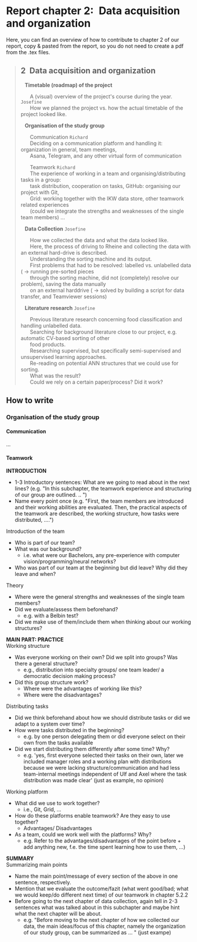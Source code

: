# Report chapter 2:&ensp;Data acquisition and organization
Here, you can find an overview of how to contribute to chapter 2 of our report, copy & pasted from the report, so you do not need to create a pdf from the .tex files.    
    
> ## 2&ensp;Data acquisition and organization  
>  
> &ensp; **Timetable (roadmap) of the project**     
>     
> &ensp;&ensp;&ensp; A (visual) overview of the project's course during the year. `Josefine`  
> &ensp;&ensp;&ensp; How we planned the project vs. how the actual timetable of the project looked like.  
>  
> &ensp; **Organisation of the study group**  
>  
> &ensp;&ensp;&ensp; Communication  `Richard`  
> &ensp;&ensp;&ensp; Deciding on a communication platform and handling it: organization in general, team meetings,   
> &ensp;&ensp;&ensp; Asana, Telegram, and any other virtual form of communication  
>  
> &ensp;&ensp;&ensp; Teamwork  `Richard`  
> &ensp;&ensp;&ensp; The experience of working in a team and organising/distributing tasks in a group:  
> &ensp;&ensp;&ensp; task distribution, cooperation on tasks, GitHub: organising our project with Git,  
> &ensp;&ensp;&ensp; Grid: working together with the IKW data store, other teamwork related experiences  
> &ensp;&ensp;&ensp; (could we integrate the strengths and weaknesses of the single team members) ...  
>  
> &ensp; **Data Collection**  `Josefine`  
>  
> &ensp;&ensp;&ensp; How we collected the data and what the data looked like.  
> &ensp;&ensp;&ensp; Here, the process of driving to Rheine and collecting the data with an external hard-drive is described.  
> &ensp;&ensp;&ensp; Understanding the sorting machine and its output.  
> &ensp;&ensp;&ensp; First problems that had to be resolved: labelled vs. unlabelled data ( -> running pre-sorted pieces  
> &ensp;&ensp;&ensp; through the sorting machine, did not (completely) resolve our problem), saving the data manually  
> &ensp;&ensp;&ensp; on an external harddrive ( -> solved by building a script for data transfer, and Teamviewer sessions)  
>  
> &ensp; **Literature research**  `Josefine`  
>  
> &ensp;&ensp;&ensp; Previous literature research concerning food classification and handling unlabelled data.  
> &ensp;&ensp;&ensp; Searching for background literature close to our project, e.g. automatic CV-based sorting of other  
> &ensp;&ensp;&ensp; food products.  
> &ensp;&ensp;&ensp; Researching supervised, but specifically semi-supervised and unsupervised learning approaches.  
> &ensp;&ensp;&ensp; Re-reading on potential ANN structures that we could use for sorting.  
> &ensp;&ensp;&ensp; What was the result?  
> &ensp;&ensp;&ensp; Could we rely on a certain paper/process? Did it work?  
  

## How to write 

### Organisation of the study group

#### Communication
...
#### Teamwork
  
**INTRODUCTION**  
* 1-3 Introductory sentences: What are we going to read about in the next lines? (e.g. "In this subchapter, the teamwork experience and structuring of our group are outlined. .. ")
* Name every point once (e.g. "First, the team members are introduced and their working abilities are evaluated. Then, the practical aspects of the teamwork are described, the working structure, how tasks were distributed, ....")  
  
Introduction of the team  
* Who is part of our team?
* What was our background?  
    * i.e. what were our Bachelors, any pre-experience with computer vision/programming/neural networks?
* Who was part of our team at the beginning but did leave? Why did they leave and when?  
  
Theory  
* Where were the general strengths and weaknesses of the single team members?
* Did we evaluate/assess them beforehand?  
    * e.g. with a Belbin test?
* Did we make use of them/include them when thinking about our working structures?  
  
  
**MAIN PART: PRACTICE**  
Working structure  
* Was everyone working on their own? Did we split into groups? Was there a general structure?  
    * e.g., distribution into specialty groups/ one team leader/ a democratic decision making process?
* Did this group structure work?  
    * Where were the advantages of working like this?  
    * Where were the disadvantages?  
  
Distributing tasks  
- Did we think beforehand about how we should distribute tasks or did we adapt to a system over time?
- How were tasks distributed in the beginning?  
    - e.g. by one person delegating them or did everyone select on their own from the tasks available
- Did we start distributing them differently after some time? Why?  
    - e.g. 'yes, first everyone selected their tasks on their own, later we included manager roles and a working plan with distributions because we were lacking structure/communication and had less team-internal meetings independent of Ulf and Axel where the task distribution was made clear' (just as example, no opinion)  
   
    
Working platform  
- What did we use to work together?   
    - i.e., Git, Grid, ...
- How do these platforms enable teamwork? Are they easy to use together?  
    - Advantages/ Disadvantages
- As a team, could we work well with the platforms? Why?  
    - e.g. Refer to the advantages/disadvantages of the point before + add anything new, f.e. the time spent learning how to use them, ...)  
   
   
**SUMMARY**   
Summarizing main points  
- Name the main point/message of every section of the above in one sentence, respectively.
- Mention that we evaluate the outcome/fazit (what went good/bad; what we would keep/do different next time) of our teamwork in chapter 5.2.2
- Before going to the next chapter of data collection, again tell in 2-3 sentences what was talked about in this subchapter and maybe hint what the next chapter will be about.  
    - e.g. "Before moving to the next chapter of how we collected our data, the main ideas/focus of this chapter, namely the organization of our study group, can be summarized as  ... " (just exampe)
